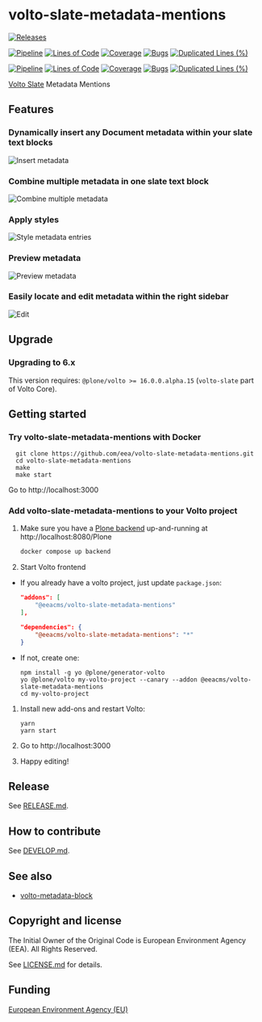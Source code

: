 # volto-slate-metadata-mentions

[![Releases](https://img.shields.io/github/v/release/eea/volto-slate-metadata-mentions)](https://github.com/eea/volto-slate-metadata-mentions/releases)

[![Pipeline](https://ci.eionet.europa.eu/buildStatus/icon?job=volto-addons%2Fvolto-slate-metadata-mentions%2Fmaster&subject=master)](https://ci.eionet.europa.eu/view/Github/job/volto-addons/job/volto-slate-metadata-mentions/job/master/display/redirect)
[![Lines of Code](https://sonarqube.eea.europa.eu/api/project_badges/measure?project=volto-slate-metadata-mentions-master&metric=ncloc)](https://sonarqube.eea.europa.eu/dashboard?id=volto-slate-metadata-mentions-master)
[![Coverage](https://sonarqube.eea.europa.eu/api/project_badges/measure?project=volto-slate-metadata-mentions-master&metric=coverage)](https://sonarqube.eea.europa.eu/dashboard?id=volto-slate-metadata-mentions-master)
[![Bugs](https://sonarqube.eea.europa.eu/api/project_badges/measure?project=volto-slate-metadata-mentions-master&metric=bugs)](https://sonarqube.eea.europa.eu/dashboard?id=volto-slate-metadata-mentions-master)
[![Duplicated Lines (%)](https://sonarqube.eea.europa.eu/api/project_badges/measure?project=volto-slate-metadata-mentions-master&metric=duplicated_lines_density)](https://sonarqube.eea.europa.eu/dashboard?id=volto-slate-metadata-mentions-master)

[![Pipeline](https://ci.eionet.europa.eu/buildStatus/icon?job=volto-addons%2Fvolto-slate-metadata-mentions%2Fdevelop&subject=develop)](https://ci.eionet.europa.eu/view/Github/job/volto-addons/job/volto-slate-metadata-mentions/job/develop/display/redirect)
[![Lines of Code](https://sonarqube.eea.europa.eu/api/project_badges/measure?project=volto-slate-metadata-mentions-develop&metric=ncloc)](https://sonarqube.eea.europa.eu/dashboard?id=volto-slate-metadata-mentions-develop)
[![Coverage](https://sonarqube.eea.europa.eu/api/project_badges/measure?project=volto-slate-metadata-mentions-develop&metric=coverage)](https://sonarqube.eea.europa.eu/dashboard?id=volto-slate-metadata-mentions-develop)
[![Bugs](https://sonarqube.eea.europa.eu/api/project_badges/measure?project=volto-slate-metadata-mentions-develop&metric=bugs)](https://sonarqube.eea.europa.eu/dashboard?id=volto-slate-metadata-mentions-develop)
[![Duplicated Lines (%)](https://sonarqube.eea.europa.eu/api/project_badges/measure?project=volto-slate-metadata-mentions-develop&metric=duplicated_lines_density)](https://sonarqube.eea.europa.eu/dashboard?id=volto-slate-metadata-mentions-develop)


[Volto Slate](https://6.dev-docs.plone.org/volto/configuration/volto-slate/) Metadata Mentions

## Features

### Dynamically insert any Document metadata within your slate text blocks

![Insert metadata](https://github.com/eea/volto-slate-metadata-mentions/raw/docs/docs/description.gif)

### Combine multiple metadata in one slate text block

![Combine multiple metadata](https://github.com/eea/volto-slate-metadata-mentions/raw/docs/docs/multiple.gif)

### Apply styles

![Style metadata entries](https://github.com/eea/volto-slate-metadata-mentions/raw/docs/docs/style.gif)

### Preview metadata

![Preview metadata](https://github.com/eea/volto-slate-metadata-mentions/raw/docs/docs/preview.gif)

### Easily locate and edit metadata within the right sidebar

![Edit](https://github.com/eea/volto-slate-metadata-mentions/raw/docs/docs/edit.gif)

## Upgrade
   
### Upgrading to 6.x
   
This version requires: `@plone/volto >= 16.0.0.alpha.15` (`volto-slate` part of Volto Core).

## Getting started

### Try volto-slate-metadata-mentions with Docker

      git clone https://github.com/eea/volto-slate-metadata-mentions.git
      cd volto-slate-metadata-mentions
      make
      make start

Go to http://localhost:3000

### Add volto-slate-metadata-mentions to your Volto project

1. Make sure you have a [Plone backend](https://plone.org/download) up-and-running at http://localhost:8080/Plone

   ```Bash
   docker compose up backend
   ```

1. Start Volto frontend

* If you already have a volto project, just update `package.json`:

   ```JSON
   "addons": [
       "@eeacms/volto-slate-metadata-mentions"
   ],

   "dependencies": {
       "@eeacms/volto-slate-metadata-mentions": "*"
   }
   ```

* If not, create one:

   ```
   npm install -g yo @plone/generator-volto
   yo @plone/volto my-volto-project --canary --addon @eeacms/volto-slate-metadata-mentions
   cd my-volto-project
   ```

1. Install new add-ons and restart Volto:

   ```
   yarn
   yarn start
   ```

1. Go to http://localhost:3000

1. Happy editing!

## Release

See [RELEASE.md](https://github.com/eea/volto-slate-metadata-mentions/blob/master/RELEASE.md).

## How to contribute

See [DEVELOP.md](https://github.com/eea/volto-slate-metadata-mentions/blob/master/DEVELOP.md).

## See also

- [volto-metadata-block](https://github.com/eea/volto-metadata-block)

## Copyright and license

The Initial Owner of the Original Code is European Environment Agency (EEA).
All Rights Reserved.

See [LICENSE.md](https://github.com/eea/volto-slate-metadata-mentions/blob/master/LICENSE.md) for details.

## Funding

[European Environment Agency (EU)](http://eea.europa.eu)
